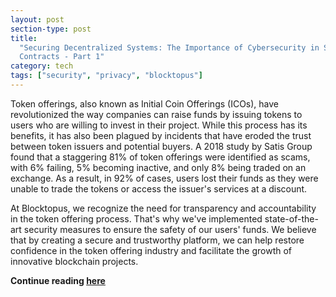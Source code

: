 ```yaml
---
layout: post
section-type: post
title:
  "Securing Decentralized Systems: The Importance of Cybersecurity in Smart
  Contracts - Part 1"
category: tech
tags: ["security", "privacy", "blocktopus"]
---
```


Token offerings, also known as Initial Coin Offerings (ICOs), have
revolutionized the way companies can raise funds by issuing tokens to users who
are willing to invest in their project. While this process has its benefits, it
has also been plagued by incidents that have eroded the trust between token
issuers and potential buyers. A 2018 study by Satis Group found that a
staggering 81% of token offerings were identified as scams, with 6% failing, 5%
becoming inactive, and only 8% being traded on an exchange. As a result, in 92%
of cases, users lost their funds as they were unable to trade the tokens or
access the issuer's services at a discount.

At Blocktopus, we recognize the need for transparency and accountability in the
token offering process. That's why we've implemented state-of-the-art security
measures to ensure the safety of our users' funds. We believe that by creating a
secure and trustworthy platform, we can help restore confidence in the token
offering industry and facilitate the growth of innovative blockchain projects.

**Continue reading
[here](https://medium.com/blocktopus/navigating-in-the-minefield-of-token-offerings-f8f94e4c4dc8)**
